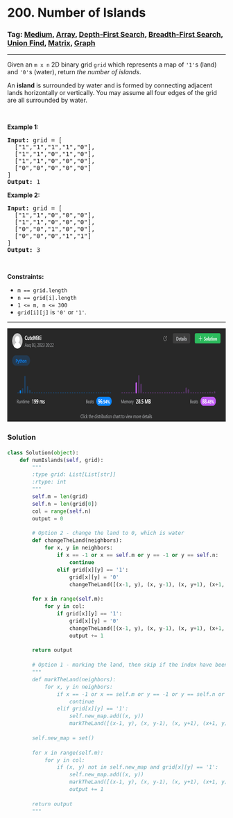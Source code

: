 # 200. Number of Islands
### Tag: [Medium](https://github.com/TheOnlyMiki/LeetCode-For-Fun/tree/main#medium-level), [Array](https://github.com/TheOnlyMiki/LeetCode-For-Fun/tree/main#array), [Depth-First Search](https://github.com/TheOnlyMiki/LeetCode-For-Fun/tree/main#depth-first-search), [Breadth-First Search](https://github.com/TheOnlyMiki/LeetCode-For-Fun/tree/main#breadth-first-search), [Union Find](https://github.com/TheOnlyMiki/LeetCode-For-Fun/tree/main#union-find), [Matrix](https://github.com/TheOnlyMiki/LeetCode-For-Fun/tree/main#matrix), [Graph](https://github.com/TheOnlyMiki/LeetCode-For-Fun/tree/main#graph)
---
<div class="px-5 pt-4"><div class="flex"></div><div class="xFUwe" data-track-load="description_content"><p>Given an <code>m x n</code> 2D binary grid <code>grid</code> which represents a map of <code>'1'</code>s (land) and <code>'0'</code>s (water), return <em>the number of islands</em>.</p>

<p>An <strong>island</strong> is surrounded by water and is formed by connecting adjacent lands horizontally or vertically. You may assume all four edges of the grid are all surrounded by water.</p>

<p>&nbsp;</p>
<p><strong class="example">Example 1:</strong></p>

<pre><strong>Input:</strong> grid = [
  ["1","1","1","1","0"],
  ["1","1","0","1","0"],
  ["1","1","0","0","0"],
  ["0","0","0","0","0"]
]
<strong>Output:</strong> 1
</pre>

<p><strong class="example">Example 2:</strong></p>

<pre><strong>Input:</strong> grid = [
  ["1","1","0","0","0"],
  ["1","1","0","0","0"],
  ["0","0","1","0","0"],
  ["0","0","0","1","1"]
]
<strong>Output:</strong> 3
</pre>

<p>&nbsp;</p>
<p><strong>Constraints:</strong></p>

<ul>
	<li><code>m == grid.length</code></li>
	<li><code>n == grid[i].length</code></li>
	<li><code>1 &lt;= m, n &lt;= 300</code></li>
	<li><code>grid[i][j]</code> is <code>'0'</code> or <code>'1'</code>.</li>
</ul>
</div></div>

---
<img src="Submit.png" width="700" height="215" />

### Solution

```python
class Solution(object):
    def numIslands(self, grid):
        """
        :type grid: List[List[str]]
        :rtype: int
        """
        self.m = len(grid)
        self.n = len(grid[0])
        col = range(self.n)
        output = 0

        # Option 2 - change the land to 0, which is water
        def changeTheLand(neighbors):
            for x, y in neighbors:
                if x == -1 or x == self.m or y == -1 or y == self.n:
                    continue 
                elif grid[x][y] == '1':
                    grid[x][y] = '0'
                    changeTheLand([(x-1, y), (x, y-1), (x, y+1), (x+1, y)])

        for x in range(self.m):
            for y in col:
                if grid[x][y] == '1':
                    grid[x][y] = '0'
                    changeTheLand([(x-1, y), (x, y-1), (x, y+1), (x+1, y)])
                    output += 1
                
        return output

        # Option 1 - marking the land, then skip if the index have been marked
        """
        def markTheLand(neighbors):
            for x, y in neighbors:
                if x == -1 or x == self.m or y == -1 or y == self.n or (x,y) in self.new_map:
                    continue 
                elif grid[x][y] == '1':
                    self.new_map.add((x, y))
                    markTheLand([(x-1, y), (x, y-1), (x, y+1), (x+1, y)])

        self.new_map = set()

        for x in range(self.m):
            for y in col:
                if (x, y) not in self.new_map and grid[x][y] == '1':
                    self.new_map.add((x, y))
                    markTheLand([(x-1, y), (x, y-1), (x, y+1), (x+1, y)])
                    output += 1
                
        return output
        """
```
